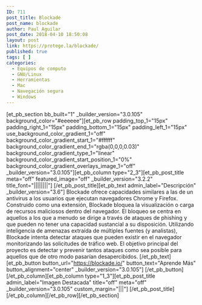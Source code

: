 ```yaml
---
ID: 711
post_title: Blockade
post_name: blockade
author: Paul Aguilar
post_date: 2018-04-10 18:50:08
layout: post
link: https://protege.la/blockade/
published: true
tags: [ ]
categories:
  - Equipos de computo
  - GNU/Linux
  - Herramientas
  - Mac
  - Navegación segura
  - Windows
---
```

[et_pb_section bb_built="1" \_builder\_version="3.0.105" background_color="#eeeeee"][et_pb_row padding_top_1="15px" padding_right_1="15px" padding_bottom_1="15px" padding_left_1="15px" use_background_color_gradient_1="off" background_color_gradient_start_1="#ffffff" background_color_gradient_end_1="rgba(0,0,0,0.03)" background_color_gradient_type_1="linear" background_color_gradient_start_position_1="0%" background_color_gradient_overlays_image_1="off" \_builder\_version="3.0.105"][et_pb_column type="2_3"][et_pb_post_title meta="off" featured_image="off" \_builder\_version="3.2.2" title_font="||||||||"] [/et_pb_post_title][et_pb_text admin_label="Descripción" \_builder\_version="3.6"] Blockade ofrece capacidades similares a las de un antivirus a los usuarios que ejecutan navegadores Chrome y Firefox. Construido como una extensión, Blockade bloquea la visualización o carga de recursos maliciosos dentro del navegador. El bloqueo se centra en aquellos a los que a menudo se dirige a través de ataques de phishing y que pueden no tener una capacidad sustancial a su disposición. Utilizando inteligencia de amenazas extraída de múltiples fuentes (y analistas), Blockade intenta detectar ataques que pueden existir en el navegador monitorizando las solicitudes de tráfico web. El objetivo principal del proyecto es detectar y prevenir tantos ataques como sea posible para aquellos que de otro modo pasarían desapercibidos. [/et_pb_text][et_pb_button button_url="https://blockade.io/" button_text="Aprende Más" button_alignment="center" \_builder\_version="3.0.105"] [/et_pb_button][/et_pb_column][et_pb_column type="1_3"][et_pb_post_title admin_label="Imagen Destacada" title="off" meta="off" \_builder\_version="3.0.105" custom_margin="|||"] [/et_pb_post_title][/et_pb_column][/et_pb_row][/et_pb_section]